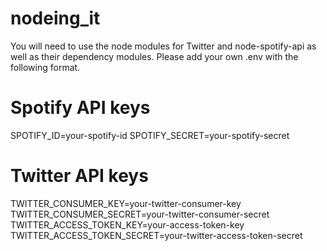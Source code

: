 # nodeing_it

You will need to use the node modules for  Twitter and node-spotify-api as well as their dependency modules. 
Please add your own .env with the following format. 

# Spotify API keys

SPOTIFY_ID=your-spotify-id
SPOTIFY_SECRET=your-spotify-secret

# Twitter API keys

TWITTER_CONSUMER_KEY=your-twitter-consumer-key
TWITTER_CONSUMER_SECRET=your-twitter-consumer-secret
TWITTER_ACCESS_TOKEN_KEY=your-access-token-key
TWITTER_ACCESS_TOKEN_SECRET=your-twitter-access-token-secret
